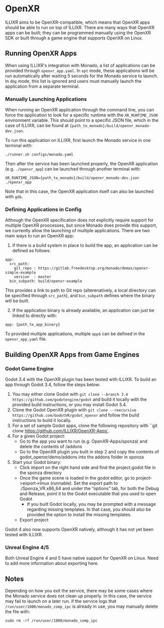 # OpenXR

ILLIXR aims to be OpenXR-compatible, which means that OpenXR apps should be able to run on top of ILLIXR. There are many ways that OpenXR apps can be built; they can be programmed manually using the OpenXR SDK or built through a game engine that supports OpenXR on Linux.

## Running OpenXR Apps

When using ILLIXR's integration with Monado, a list of applications can be provided through ``openxr_app.yaml``. In ``opt`` mode, these applications will be run automatically after waiting 5 seconds for the Monado service to launch. In ``dbg`` mode, this list is ignored and users must manually launch the application from a separate terminal.

### Manually Launching Applications

When running an OpenXR application through the command line, you can force the application to look for a specific runtime with the ``XR_RUNTIME_JSON`` environment variable. This should point to a specific JSON file, which in the case of ILLIXR, can be found at ``{path_to_monado}/build/openxr_monado-dev.json``. 

To run this application on ILLIXR, first launch the Monado service in one terminal with: 
```
./runner.sh configs/monado.yaml
```
Then after the service has been launched properly, the OpenXR application (e.g. ``./openxr_app``) can be launched through another terminal with:
```
XR_RUNTIME_JSON={path_to_monado}/build/openxr_monado-dev.json ./openxr_app
```

Note that in this case, the OpenXR application itself can also be launched with ``gdb``.


### Defining Applications in Config

Although the OpenXR specification does not explicitly require support for multiple OpenXR proocesses, but since Monado does provide this support, we currently allow the launching of multiple applications. There are two main ways to run an OpenXR app:

1. If there is a build system in place to build the app, an application can be defined as follows:
  ```
  app:
    src_path:
      git_repo : https://gitlab.freedesktop.org/monado/demos/openxr-simple-example
      version  : master
    bin_subpath: build/openxr-example
  ```
  This provides a link to path to Git repo (alterenatively, a local directory can be specified through ``src_path``), and ``bin_subpath`` defines where the binary will be built.
  
2. If the application binary is already available, an application can just be linked to directly with:
```
app: {path_to_app_binary}
```

To provided multiple applications, multiple ``app``s can be defined in the ``openxr_app.yaml`` file.


## Building OpenXR Apps from Game Engines

### Godot Game Engine

Godot 3.4 with the OpenXR plugin has been tested with ILLIXR. To build an app through Godot 3.4, follow the steps below:
1. You may either clone Godot with ``git clone --branch 3.4 https://github.com/godotengine/godot`` and build it locally with the provided build instructions, or you may install Godot 3.4.
2. Clone the Godot OpenXR plugin with ``git clone --reecursive https://github.com/GodotVR/godot_openxr`` and follow the build instructions to build it locally.
3. For a set of sample Godot apps, clone the following repository with ``git clone https://github.com/ILLIXR/OpenXR-Apps`.
4. For a given Godot project:
    - Go to the app you want to run (e.g. OpenXR-Apps/sponza) and delete the contents of /addons
    - Go to the OpenXR plugin you built in step 2 and copy the contents of godot_openxr/demo/addons into the addons folder in sponza
5. Start your Godot binary:
    - Click import on the right hand side and find the project.godot file in the sponza directory
    - Once the game scene is loaded in the godot editor, go to project->export->linux (runnable). Set the export path to ./Sponza_VR.x86_64 and under the “options” tab, for both the Debug and Release, point it to the Godot executable that you used to open Godot
        - If you built Godot locally, you may be prompted with a message regarding missing templates. In that case, you should also be provided the option to install the missing templates.
    - Export project

Godot 4 also now supports OpenXR natively, although it has not yet been tested with ILLIXR.


### Unreal Engine 4/5

Both Unreal Engine 4 and 5 have native support for OpenXR on Linux. Need to add more information about exporting here.


## Notes

Depending on how you exit the service, there may be some cases where the Monado service does not clean up properly. In this case, the service may fail to launch on a later run. if the service logs that ``/run/user/1000/monado_comp_ipc`` is already in use, you may manually delete the file with:
```
sudo rm -rf /run/user/1000/monado_comp_ipc
```
